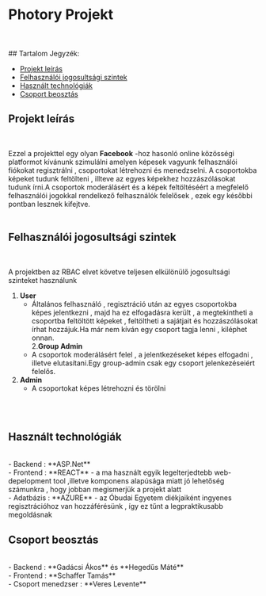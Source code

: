 # Photory Projekt
<br/>
<br/>
## Tartalom Jegyzék:

- [Projekt leírás](#projekt-leírás)
- [Felhasználói jogosultsági szintek](#felhasználói-jogosultsági-szintek)
- [Használt technológiák](#használt-technológiák)
- [Csoport beosztás](#csoport-beosztás)

## Projekt leírás
<br/>

Ezzel a  projekttel egy olyan  **Facebook** -hoz hasonló online közösségi platformot kívánunk szimulálni amelyen képesek vagyunk felhasználói fiókokat regisztrálni , csoportokat létrehozni és menedzselni.
A csoportokba képeket tudunk feltölteni , illteve az egyes képekhez hozzászólásokat tudunk írni.A csoportok moderálásért és a képek feltöltéséért a megfelelő felhasználói jogokkal rendelkező felhasználók felelősek , ezek egy későbbi pontban lesznek kifejtve.
<br/>
<br/>

## Felhasználói jogosultsági szintek
<br/>

A projektben az RBAC elvet követve teljesen elkülönülő jogosultsági szinteket használunk   <br/>
1. **User** 
   - Általános felhasználó , regisztráció után az egyes csoportokba képes jelentkezni , majd ha ez elfogadásra került , a megtekintheti a csoportba feltöltött képeket , feltöltheti a sajátjait  és hozzászólásokat írhat hozzájuk.Ha már nem kíván egy csoport tagja lenni , kiléphet onnan.  <br/>
2.**Group Admin** 
   - A csoportok moderálásért felel , a jelentkezéseket képes elfogadni , illetve elutasítani.Egy group-admin csak egy csoport jelenkezéseiért felelős. <br/>
3. **Admin**
   - A csoportokat képes létrehozni és törölni
<br/>
<br/>

## Használt technológiák
<br/>
- Backend : **ASP.Net** <br/>
- Frontend : **REACT**
		- a ma használt egyik legelterjedtebb web-depelopment tool ,illetve komponens alapúsága miatt jó lehetőség számunkra , hogy jobban megismerjük a projekt alatt <br/>
- Adatbázis : **AZURE**
		- az Óbudai Egyetem diékjaiként ingyenes regisztrációhoz van hozzáférésünk  , így ez tűnt a legpraktikusabb megoldásnak

## Csoport beosztás
<br/>
- Backend : **Gadácsi Ákos** és **Hegedűs Máté** <br/>
- Frontend : **Schaffer Tamás** <br/>
- Csoport menedzser : **Veres Levente** <br/>
